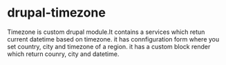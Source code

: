 # drupal-timezone
Timezone is custom drupal module.It contains a services which retun current datetime based on timezone. it has connfiguration form where you set country,
city and timezone of a region. it has a custom block render which return counry, city and datetime.